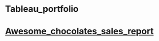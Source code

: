 # Tableau_portfolio
# [Awesome_chocolates_sales_report](https://public.tableau.com/app/profile/sumit.manhas7726/viz/Awesomechocolatessalesreport2021/Awesomechocolatessales2021)
